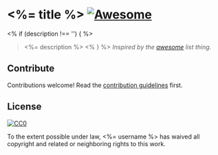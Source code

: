 # <%= title %> [![Awesome](https://cdn.rawgit.com/sindresorhus/awesome/d7305f38d29fed78fa85652e3a63e154dd8e8829/media/badge.svg)](https://github.com/sindresorhus/awesome)
<% if (description !== '') { %>
> <%= description %>
<% } %>
*Inspired by the [awesome](https://github.com/sindresorhus/awesome) list thing.*

<!--
## Heading

### Subheading

- List item
- List item
- List item
-->

## Contribute

Contributions welcome! Read the [contribution guidelines](contributing.md) first.

## License

[![CC0](http://i.creativecommons.org/p/zero/1.0/88x31.png)](http://creativecommons.org/publicdomain/zero/1.0/)

To the extent possible under law, <%= username %> has waived all copyright and related or neighboring rights to this work.
